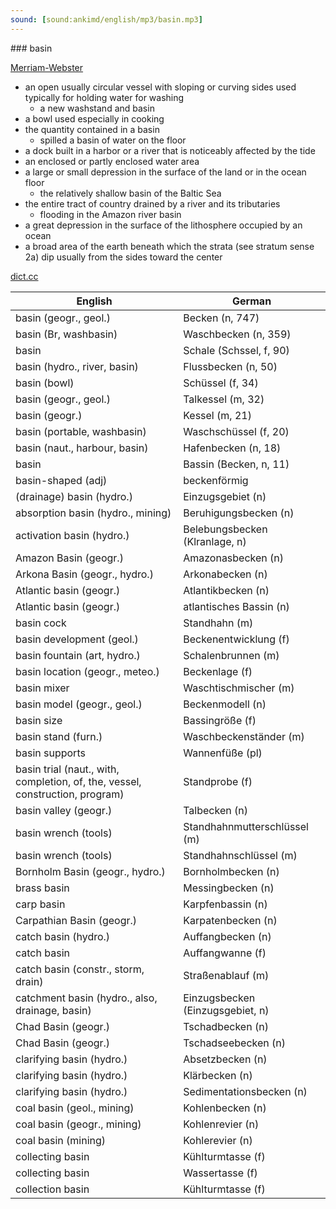 ```yaml
---
sound: [sound:ankimd/english/mp3/basin.mp3]
---
```


\### basin

[Merriam-Webster](https://www.merriam-webster.com/dictionary/basin)

- an open usually circular vessel with sloping or curving sides used typically for holding water for washing
    - a new washstand and basin
- a bowl used especially in cooking
- the quantity contained in a basin
    - spilled a basin of water on the floor
- a dock built in a harbor or a river that is noticeably affected by the tide
- an enclosed or partly enclosed water area
- a large or small depression in the surface of the land or in the ocean floor
    - the relatively shallow basin of the Baltic Sea
- the entire tract of country drained by a river and its tributaries
    - flooding in the Amazon river basin
- a great depression in the surface of the lithosphere occupied by an ocean
- a broad area of the earth beneath which the strata (see stratum sense 2a) dip usually from the sides toward the center

[dict.cc](https://www.dict.cc/basin)

| English        | German       |
| -------------- | ------------ |
| basin (geogr., geol.) | Becken (n, 747) |
| basin (Br, washbasin) | Waschbecken (n, 359) |
| basin | Schale (Schssel, f, 90) |
| basin (hydro., river, basin) | Flussbecken (n, 50) |
| basin (bowl) | Schüssel (f, 34) |
| basin (geogr., geol.) | Talkessel (m, 32) |
| basin (geogr.) | Kessel (m, 21) |
| basin (portable, washbasin) | Waschschüssel (f, 20) |
| basin (naut., harbour, basin) | Hafenbecken (n, 18) |
| basin | Bassin (Becken, n, 11) |
| basin-shaped (adj) | beckenförmig |
| (drainage) basin (hydro.) | Einzugsgebiet (n) |
| absorption basin (hydro., mining) | Beruhigungsbecken (n) |
| activation basin (hydro.) | Belebungsbecken (Klranlage, n) |
| Amazon Basin (geogr.) | Amazonasbecken (n) |
| Arkona Basin (geogr., hydro.) | Arkonabecken (n) |
| Atlantic basin (geogr.) | Atlantikbecken (n) |
| Atlantic basin (geogr.) | atlantisches Bassin (n) |
| basin cock | Standhahn (m) |
| basin development (geol.) | Beckenentwicklung (f) |
| basin fountain (art, hydro.) | Schalenbrunnen (m) |
| basin location (geogr., meteo.) | Beckenlage (f) |
| basin mixer | Waschtischmischer (m) |
| basin model (geogr., geol.) | Beckenmodell (n) |
| basin size | Bassingröße (f) |
| basin stand (furn.) | Waschbeckenständer (m) |
| basin supports | Wannenfüße (pl) |
| basin trial (naut., with, completion, of, the, vessel, construction, program) | Standprobe (f) |
| basin valley (geogr.) | Talbecken (n) |
| basin wrench (tools) | Standhahnmutterschlüssel (m) |
| basin wrench (tools) | Standhahnschlüssel (m) |
| Bornholm Basin (geogr., hydro.) | Bornholmbecken (n) |
| brass basin | Messingbecken (n) |
| carp basin | Karpfenbassin (n) |
| Carpathian Basin (geogr.) | Karpatenbecken (n) |
| catch basin (hydro.) | Auffangbecken (n) |
| catch basin | Auffangwanne (f) |
| catch basin (constr., storm, drain) | Straßenablauf (m) |
| catchment basin (hydro., also, drainage, basin) | Einzugsbecken (Einzugsgebiet, n) |
| Chad Basin (geogr.) | Tschadbecken (n) |
| Chad Basin (geogr.) | Tschadseebecken (n) |
| clarifying basin (hydro.) | Absetzbecken (n) |
| clarifying basin (hydro.) | Klärbecken (n) |
| clarifying basin (hydro.) | Sedimentationsbecken (n) |
| coal basin (geol., mining) | Kohlenbecken (n) |
| coal basin (geogr., mining) | Kohlenrevier (n) |
| coal basin (mining) | Kohlerevier (n) |
| collecting basin | Kühlturmtasse (f) |
| collecting basin | Wassertasse (f) |
| collection basin | Kühlturmtasse (f) |
